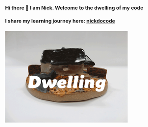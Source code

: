 ### Hi there 👋 I am Nick. Welcome to the dwelling of my code

### I share my learning journey here: [nickdocode](https://nickdocode.com/)

### ![dwelling](https://github.com/Nickchen2016/Nickchen2016/blob/master/img/home.gif)



<!-- YOUTUBE:START -->
<!-- YOUTUBE:END -->

